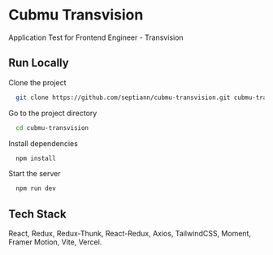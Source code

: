 
# Cubmu Transvision

Application Test for Frontend Engineer - Transvision


## Run Locally

Clone the project

```bash
  git clone https://github.com/septiann/cubmu-transvision.git cubmu-transivion
```

Go to the project directory

```bash
  cd cubmu-transvision
```

Install dependencies

```bash
  npm install
```

Start the server

```bash
  npm run dev
```


## Tech Stack

React, Redux, Redux-Thunk, React-Redux, Axios, TailwindCSS, Moment, Framer Motion, Vite, Vercel.
